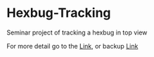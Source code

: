 # Hexbug-Tracking

Seminar project of tracking a hexbug in top view

For more detail go to the [Link](http://traco.huzhaoshun.space/), or backup [Link](https://www.asd2511.xyz/tracoDoc/)
